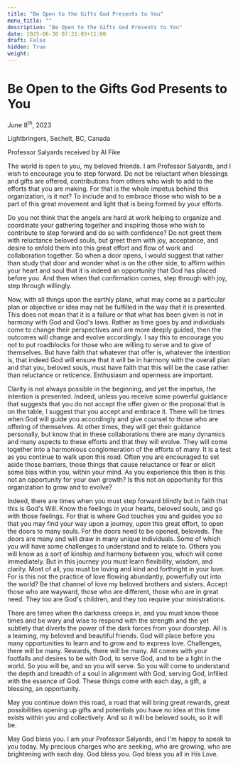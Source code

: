```yaml
---
title: "Be Open to the Gifts God Presents to You"
menu_title: ""
description: "Be Open to the Gifts God Presents to You"
date: 2025-06-30 07:21:03+11:00
draft: False
hidden: True
weight:
---
```

# Be Open to the Gifts God Presents to You

June 8<sup>th</sup>, 2023

Lightbringers, Sechelt, BC, Canada

Professor Salyards received by Al Fike

The world is open to you, my beloved friends. I am Professor Salyards, and I wish to encourage you to step forward. Do not be reluctant when blessings and gifts are offered, contributions from others who wish to add to the efforts that you are making. For that is the whole impetus behind this organization, is it not? To include and to embrace those who wish to be a part of this great movement and light that is being formed by your efforts.

Do you not think that the angels are hard at work helping to organize and coordinate your gathering together and inspiring those who wish to contribute to step forward and do so with confidence? Do not greet them with reluctance beloved souls, but greet them with joy, acceptance, and desire to enfold them into this great effort and flow of work and collaboration together. So when a door opens, I would suggest that rather than study that door and wonder what is on the other side, to affirm within your heart and soul that it is indeed an opportunity that God has placed before you. And then when that confirmation comes, step through with joy, step through willingly.

Now, with all things upon the earthly plane, what may come as a particular plan or objective or idea may not be fulfilled in the way that it is presented. This does not mean that it is a failure or that what has been given is not in harmony with God and God's laws. Rather as time goes by and individuals come to change their perspectives and are more deeply guided, then the outcomes will change and evolve accordingly. I say this to encourage you not to put roadblocks for those who are willing to serve and to give of themselves. But have faith that whatever that offer is, whatever the intention is, that indeed God will ensure that it will be in harmony with the overall plan and that you, beloved souls, must have faith that this will be the case rather than reluctance or reticence. Enthusiasm and openness are important.

Clarity is not always possible in the beginning, and yet the impetus, the intention is presented. Indeed, unless you receive some powerful guidance that suggests that you do not accept the offer given or the proposal that is on the table, I suggest that you accept and embrace it. There will be times when God will guide you accordingly and give counsel to those who are offering of themselves. At other times, they will get their guidance personally, but know that in these collaborations there are many dynamics and many aspects to these efforts and that they will evolve. They will come together into a harmonious conglomeration of the efforts of many. It is a test as you continue to walk upon this road. Often you are encouraged to set aside those barriers, those things that cause reluctance or fear or elicit some bias within you, within your mind. As you experience this then is this not an opportunity for your own growth? Is this not an opportunity for this organization to grow and to evolve?

Indeed, there are times when you must step forward blindly but in faith that this is God's Will. Know the feelings in your hearts, beloved souls, and go with those feelings. For that is where God touches you and guides you so that you may find your way upon a journey, upon this great effort, to open the doors to many souls. For the doors need to be opened, beloveds. The doors are many and will draw in many unique individuals. Some of which you will have some challenges to understand and to relate to. Others you will know as a sort of kinship and harmony between you, which will come immediately. But in this journey you must learn flexibility, wisdom, and clarity. Most of all, you must be loving and kind and forthright in your love. For is this not the practice of love flowing abundantly, powerfully out into the world? Be that channel of love my beloved brothers and sisters. Accept those who are wayward, those who are different, those who are in great need. They too are God's children, and they too require your ministrations.

There are times when the darkness creeps in, and you must know those times and be wary and wise to respond with the strength and the yet subtlety that diverts the power of the dark forces from your doorstep. All is a learning, my beloved and beautiful friends. God will place before you many opportunities to learn and to grow and to express love. Challenges, there will be many. Rewards, there will be many. All comes with your footfalls and desires to be with God, to serve God, and to be a light in the world. So you will be, and so you will serve. So you will come to understand the depth and breadth of a soul in alignment with God, serving God, infilled with the essence of God. These things come with each day, a gift, a blessing, an opportunity.

May you continue down this road, a road that will bring great rewards, great possibilities opening up gifts and potentials you have no idea at this time exists within you and collectively. And so it will be beloved souls, so it will be.

May God bless you. I am your Professor Salyards, and I'm happy to speak to you today. My precious charges who are seeking, who are growing, who are brightening with each day. God bless you. God bless you all in His Love.
